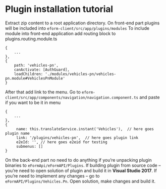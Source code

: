 # Plugin installation tutorial
Extract zip content to a root application directory.
On front-end part plugins will be included into `eform-client/src/app/plugins/modules` To include module into front-end application add routing block to plugins.routing.module.ts


```
{
    ...
},
{
    path: 'vehicles-pn',
    canActivate: [AuthGuard],
    loadChildren: './modules/vehicles-pn/vehicles-pn.module#VehiclesPnModule'
}
```

After that add link to the menu. Go to `eform-client/src/app/components/navigation/navigation.component.ts` and paste if you want to be it in menu

```
{
    ...
},
{
     name: this.translateService.instant('Vehicles'),  // here goes plugin name
     link: '/plugins/vehicles-pn', 	// here goes plugin link
     e2eId: '', // here goes e2eid for testing
     submenus: []
}
```

On the back-end part no need to do anything if you’re unpacking plugin binaries to `eFormApi/eFormAPI/Plugins`. 
If building plugin from source code – you’re need to open solution of plugin and build it in **Visual Studio 2017**.
If you’re need to implement any changes – go to `eFormAPI/Plugins/Vehicles.Pn`. Open solution, make changes and build it.

